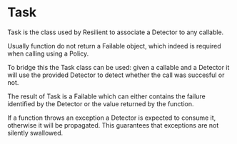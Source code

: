 # Task

Task is the class used by Resilient to associate a Detector to any callable.

Usually function do not return a Failable object, which indeed is required when calling using a Policy.

To bridge this the Task class can be used: given a callable and a Detector it will use the provided Detector to detect whether the call was succesful or not.

The result of Task is a Failable which can either contains the failure identified by the Detector or the value returned by the function.

If a function throws an exception a Detector is expected to consume it, otherwise it will be propagated.
This guarantees that exceptions are not silently swallowed.